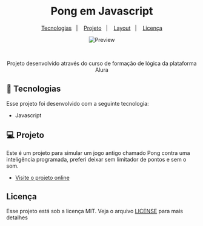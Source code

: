 <h1 align="center"> Pong em Javascript </h1>


<p align="center">
  <a href="#-tecnologias">Tecnologias</a>&nbsp;&nbsp;&nbsp;|&nbsp;&nbsp;&nbsp;
  <a href="#-projeto">Projeto</a>&nbsp;&nbsp;&nbsp;|&nbsp;&nbsp;&nbsp;
  <a href="#-layout">Layout</a>&nbsp;&nbsp;&nbsp;|&nbsp;&nbsp;&nbsp;
  <a href="#memo-licença">Licença</a>
</p>

<p align="center">
  <img alt="Preview" src="https://user-images.githubusercontent.com/126428828/224464748-9498fe0a-7b53-4def-b10f-0ed279510aa7.PNG">
</p>

<br>

<p align="center">
  Projeto desenvolvido através do curso de formação de lógica da plataforma Alura
</p>

## 🚀 Tecnologias

Esse projeto foi desenvolvido com a seguinte tecnologia:

- Javascript


## 💻 Projeto

Este é um projeto para simular um jogo antigo chamado Pong contra uma inteligência programada, preferi deixar sem limitador de pontos e sem o som.

- [Visite o projeto online](https://editor.p5js.org/LucasMs2/sketches/M52np3ODA)


## Licença 

<p>Esse projeto está sob a licença MIT. Veja o arquivo <a href="https://github.com/Suburbanno/Proffy/blob/master/LICENSE">LICENSE</a> para mais detalhes</p>